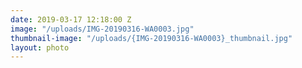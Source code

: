 ```yaml
---
date: 2019-03-17 12:18:00 Z
image: "/uploads/IMG-20190316-WA0003.jpg"
thumbnail-image: "/uploads/{IMG-20190316-WA0003}_thumbnail.jpg"
layout: photo
---
```

